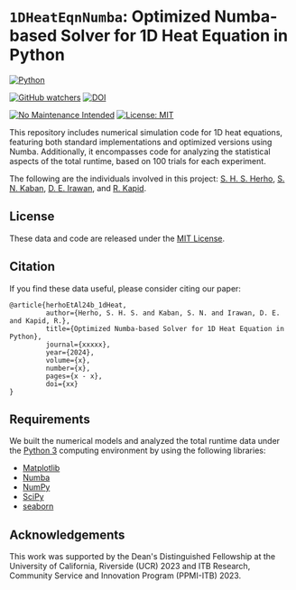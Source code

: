# `1DHeatEqnNumba`: Optimized Numba-based Solver for 1D Heat Equation in Python


[![Python](https://img.shields.io/badge/Python-FFD43B?style=for-the-badge&logo=python&logoColor=blue)](https://www.python.org/)

[![GitHub watchers](https://img.shields.io/github/watchers/Naereen/StrapDown.js.svg?style=social&label=Watch&maxAge=2592000)](https://github.com/sandyherho/1DHeatEqnNumba/watchers)
[![DOI](https://zenodo.org/badge/736851334.svg)](https://zenodo.org/doi/10.5281/zenodo.10445246)

[![No Maintenance Intended](http://unmaintained.tech/badge.svg)](http://unmaintained.tech/)
[![License: MIT](https://img.shields.io/badge/License-MIT-yellow.svg)](https://opensource.org/licenses/MIT)


This repository includes numerical simulation code for 1D heat equations, featuring both standard implementations and optimized versions using Numba. Additionally, it encompasses code for analyzing the statistical aspects of the total runtime, based on 100 trials for each experiment.

The following are the individuals involved in this project: [S. H. S. Herho](https://scholar.google.com/citations?user=uYQgjxMAAAAJ&hl=id), [S. N. Kaban](https://scholar.google.com/citations?user=Jc0NPJsAAAAJ&hl=en), [D. E. Irawan](https://scholar.google.com/citations?user=Myvc78MAAAAJ&hl=en), and [R. Kapid](https://scholar.google.co.id/citations?user=oArSkkYAAAAJ&hl=en).

## License
These data and code are released under the [MIT License](https://github.com/sandyherho/1DHeatEqnNumba/blob/main/LICENSE.txt).

## Citation
If you find these data useful, please  consider citing our paper:


```
@article{herhoEtAl24b_1dHeat,
         author={Herho, S. H. S. and Kaban, S. N. and Irawan, D. E. and Kapid, R.},
         title={Optimized Numba-based Solver for 1D Heat Equation in Python},
         journal={xxxxx},
         year={2024},
         volume={x},
         number={x},
         pages={x - x},
         doi={xx}
}
```

## Requirements

We built the numerical models and analyzed the total runtime data under the [Python 3](https://www.python.org/) computing environment by using the following libraries:

- [Matplotlib](https://matplotlib.org/)
- [Numba](https://numba.pydata.org/)
- [NumPy](https://numpy.org/)
- [SciPy](https://pandas.pydata.org/)
- [seaborn](https://seaborn.pydata.org/)


## Acknowledgements

This work was supported by the Dean's Distinguished Fellowship at the University of California, Riverside (UCR) 2023 and ITB Research, Community Service and Innovation Program (PPMI-ITB) 2023.
